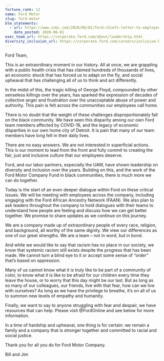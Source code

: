 ```yaml
---
fortune_rank: 12
name: Ford Motor
slug: ford-motor
blm_statements:
  - url: https://www.cnbc.com/2020/06/02/ford-chiefs-letter-to-employees-on-tragic-death-of-george-floyd.html
    date_posted: 2020-06-01
exec_team_url: https://corporate.ford.com/about/leadership.html
diversity_inclusion_url: https://corporate.ford.com/careers/inclusive-hiring/diversity.html
---
```


Ford Team,

This is an extraordinary moment in our history. All at once, we are grappling with a public health crisis that has claimed hundreds of thousands of lives, an economic shock that has forced us to adapt on the fly, and social upheaval that has challenging all of us to think and act differently.

In the midst of this, the tragic killing of George Floyd, compounded by other senseless killings over the years, has sparked the expression of decades of collective anger and frustration over the unacceptable abuse of power and authority. This pain is felt across the communities our employees call home.

There is no doubt that the weight of these challenges disproportionately fall on the black community. We have seen this disparity among our own Ford team members affected by COVID-19, and the legacy of economic disparities in our own home city of Detroit. It is pain that many of our team members have long felt in their daily lives.

There are no easy answers. We are not interested in superficial actions. This is our moment to lead from the front and fully commit to creating the fair, just and inclusive culture that our employees deserve.

Ford, and our labor partners, especially the UAW, have shown leadership on diversity and inclusion over the years. Building on this, and the work of the Ford Motor Company Fund in black communities, there is much more we can do together.

Today is the start of an even deeper dialogue within Ford on these critical issues. We will be meeting with employees across the company, including engaging with the Ford African Ancestry Network (FAAN). We also plan to ask leaders throughout the company to hold dialogues with their teams to understand how people are feeling and discuss how we can get better together. We promise to share updates as we continue on this journey.

We are a company made up of extraordinary people of every race, religion, and background, all worthy of the same dignity. We view our differences as one of our great strengths. We are a team – not in word, but in bond.

And while we would like to say that racism has no place in our society, we know that systemic racism still exists despite the progress that has been made. We cannot turn a blind eye to it or accept some sense of “order” that’s based on oppression.

Many of us cannot know what it is truly like to be part of a community of color, to know what it is like to be afraid for our children every time they leave the house, or to worry that this day might be our last. But as long as so many of our colleagues, our friends, live with that fear, how can we live with ourselves? As long as we have the privilege to breathe, it’s on all of us to summon new levels of empathy and humanity.

Finally, we want to say to anyone struggling with fear and despair, we have resources that can help. Please visit @FordOnline and see below for more information.

In a time of hardship and upheaval, one thing is for certain: we remain a family and a company that is stronger together and committed to racial and social justice.

Thank you for all you do for Ford Motor Company.

Bill and Jim
